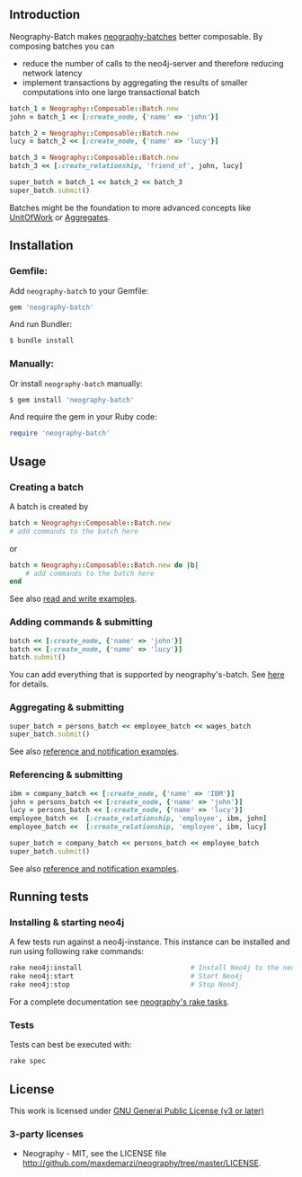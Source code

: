 ## Introduction
Neography-Batch makes [neography-batches](https://github.com/maxdemarzi/neography/wiki/Batch "Neography Batch") better composable. By composing batches you can
* reduce the number of calls to the neo4j-server and therefore reducing network latency
* implement transactions by aggregating the results of smaller computations into one large transactional batch

```ruby
batch_1 = Neography::Composable::Batch.new
john = batch_1 << [:create_node, {'name' => 'john'}]

batch_2 = Neography::Composable::Batch.new
lucy = batch_2 << [:create_node, {'name' => 'lucy'}]

batch_3 = Neography::Composable::Batch.new
batch_3 << [:create_relationship, 'friend_of', john, lucy]

super_batch = batch_1 << batch_2 << batch_3
super_batch.submit()
```
Batches might be the foundation to more advanced concepts like [UnitOfWork](http://www.martinfowler.com/eaaCatalog/unitOfWork.html) or [Aggregates](http://en.wikipedia.org/wiki/Domain-driven_design).
## Installation
### Gemfile:
Add `neography-batch` to your Gemfile:
```ruby
gem 'neography-batch'
```
And run Bundler:
```sh
$ bundle install
```
### Manually:
Or install `neography-batch` manually:
```sh
$ gem install 'neography-batch'
```
And require the gem in your Ruby code:
```ruby
require 'neography-batch'
```
## Usage
### Creating a batch
A batch is created by
```ruby
batch = Neography::Composable::Batch.new
# add commands to the batch here
```
or
```ruby
batch = Neography::Composable::Batch.new do |b|
    # add commands to the batch here
end
```
See also [read and write examples](https://github.com/Enceradeira/neography-batch/blob/master/spec/examples/read_and_write_examples_spec.rb).
### Adding commands & submitting
```ruby
batch << [:create_node, {'name' => 'john'}]
batch << [:create_node, {'name' => 'lucy'}]
batch.submit()
```
You can add everything that is supported by neography's-batch. See [here](https://github.com/maxdemarzi/neography/wiki/Batch) for details.
### Aggregating & submitting
```ruby
super_batch = persons_batch << employee_batch << wages_batch
super_batch.submit()
```
See also [reference and notification examples](https://github.com/Enceradeira/neography-batch/blob/master/spec/examples/references_and_notification_examples_spec.rb).
### Referencing & submitting
 ```ruby
ibm = company_batch << [:create_node, {'name' => 'IBM'}]
john = persons_batch << [:create_node, {'name' => 'john'}]
lucy = persons_batch << [:create_node, {'name' => 'lucy'}]
employee_batch <<  [:create_relationship, 'employee', ibm, john]
employee_batch <<  [:create_relationship, 'employee', ibm, lucy]

super_batch = company_batch << persons_batch << employee_batch
super_batch.submit()
 ```
See also [reference and notification examples](https://github.com/Enceradeira/neography-batch/blob/master/spec/examples/references_and_notification_examples_spec.rb).
## Running tests
### Installing & starting neo4j
A few tests run against a neo4j-instance. This instance can be installed and run using following rake commands:
```sh
rake neo4j:install                           # Install Neo4j to the neo4j directory under your project
rake neo4j:start                             # Start Neo4j
rake neo4j:stop                              # Stop Neo4j
```
For a complete documentation see [neography's rake tasks](https://github.com/maxdemarzi/neography/wiki/Rake-tasks "Rake tasks").
### Tests
Tests can best be executed with:
```sh
rake spec
```
## License
This work is licensed under [GNU General Public License (v3 or later)](http://www.gnu.org/licenses/gpl-3.0.html)

### 3-party licenses
* Neography - MIT, see the LICENSE file http://github.com/maxdemarzi/neography/tree/master/LICENSE.
